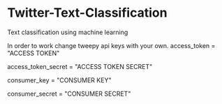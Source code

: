 # Twitter-Text-Classification
Text classification using machine learning 

In order to work change tweepy api keys with your own.
access_token = "ACCESS TOKEN" 

access_token_secret = "ACCESS TOKEN SECRET"

consumer_key = "CONSUMER KEY"

consumer_secret = "CONSUMER SECRET"
